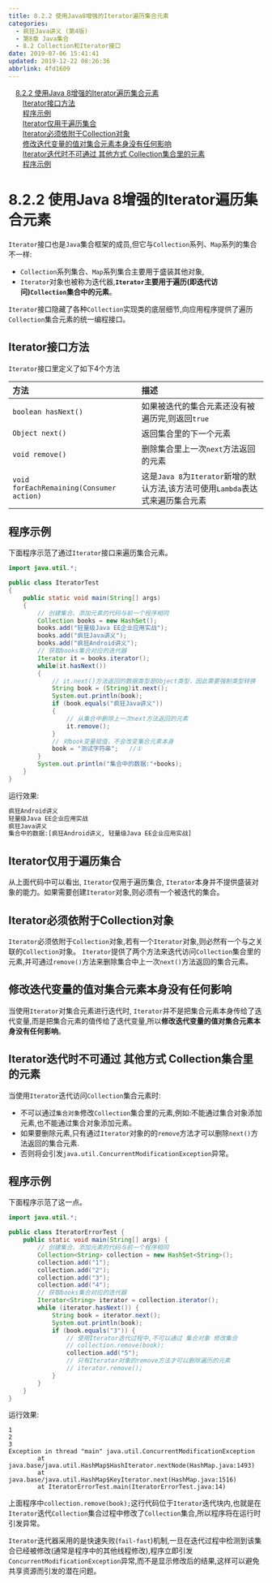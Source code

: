 ```yaml
---
title: 8.2.2 使用Java8增强的Iterator遍历集合元素
categories: 
  - 疯狂Java讲义 (第4版)
  - 第8章 Java集合
  - 8.2 Collection和Iterator接口
date: 2019-07-06 15:41:41
updated: 2019-12-22 08:26:36
abbrlink: 4fd1609
---
```

<div id='my_toc'><a href="/JavaReadingNotes/4fd1609/#8-2-2-使用Java-8增强的Iterator遍历集合元素" class="header_1">8.2.2 使用Java 8增强的Iterator遍历集合元素</a><br><a href="/JavaReadingNotes/4fd1609/#Iterator接口方法" class="header_2">Iterator接口方法</a><br><a href="/JavaReadingNotes/4fd1609/#程序示例" class="header_2">程序示例</a><br><a href="/JavaReadingNotes/4fd1609/#Iterator仅用于遍历集合" class="header_2">Iterator仅用于遍历集合</a><br><a href="/JavaReadingNotes/4fd1609/#Iterator必须依附于Collection对象" class="header_2">Iterator必须依附于Collection对象</a><br><a href="/JavaReadingNotes/4fd1609/#修改迭代变量的值对集合元素本身没有任何影响" class="header_2">修改迭代变量的值对集合元素本身没有任何影响</a><br><a href="/JavaReadingNotes/4fd1609/#Iterator迭代时不可通过-其他方式-Collection集合里的元素" class="header_2">Iterator迭代时不可通过 其他方式 Collection集合里的元素</a><br><a href="/JavaReadingNotes/4fd1609/#程序示例" class="header_2">程序示例</a><br></div>
<style>.header_1{margin-left: 1em;}.header_2{margin-left: 2em;}.header_3{margin-left: 3em;}.header_4{margin-left: 4em;}.header_5{margin-left: 5em;}.header_6{margin-left: 6em;}</style>
<!--more-->
<script>if (navigator.platform.search('arm')==-1){document.getElementById('my_toc').style.display = 'none';}var e,p = document.getElementsByTagName('p');while (p.length>0) {e = p[0];e.parentElement.removeChild(e);}</script>

<!--end-->
<!--SSTStart-->
# 8.2.2 使用Java 8增强的Iterator遍历集合元素 #
`Iterator`接口也是`Java`集合框架的成员,但它与`Collection`系列、`Map`系列的集合不一样: 
- `Collection`系列集合、`Map`系列集合主要用于盛装其他对象,
- `Iterator`对象也被称为迭代器,**`Iterator`主要用于遍历(即迭代访问)`Collection`集合中的元素**。

`Iterator`接口隐藏了各种`Collection`实现类的底层细节,向应用程序提供了遍历`Collection`集合元素的统一编程接口。 
## Iterator接口方法 ##
`Iterator`接口里定义了如下4个方法

|方法|描述|
|:---|:---|
|`boolean hasNext()`|如果被迭代的集合元素还没有被遍历完,则返回`true`|
|`Object next()`|返回集合里的下一个元素|
|`void remove()`|删除集合里上一次`next`方法返回的元素|
|`void forEachRemaining(Consumer action)`|这是`Java 8`为`Iterator`新增的默认方法,该方法可使用`Lambda`表达式来遍历集合元素|
<!--SSTStop-->
## 程序示例 ##
下面程序示范了通过`Iterator`接口来遍历集合元素。
```java
import java.util.*;

public class IteratorTest
{
    public static void main(String[] args)
    {
        // 创建集合、添加元素的代码与前一个程序相同
        Collection books = new HashSet();
        books.add("轻量级Java EE企业应用实战");
        books.add("疯狂Java讲义");
        books.add("疯狂Android讲义");
        // 获取books集合对应的迭代器
        Iterator it = books.iterator();
        while(it.hasNext())
        {
            // it.next()方法返回的数据类型是Object类型，因此需要强制类型转换
            String book = (String)it.next();
            System.out.println(book);
            if (book.equals("疯狂Java讲义"))
            {
                // 从集合中删除上一次next方法返回的元素
                it.remove();
            }
            // 对book变量赋值，不会改变集合元素本身
            book = "测试字符串";   //①
        }
        System.out.println("集合中的数据:"+books);
    }
}
```
运行效果:
```cmd
疯狂Android讲义
轻量级Java EE企业应用实战
疯狂Java讲义
集合中的数据:[疯狂Android讲义, 轻量级Java EE企业应用实战]
```
<!--SSTStart-->
## Iterator仅用于遍历集合 ##
从上面代码中可以看出, `Iterator`仅用于遍历集合, `Iterator`本身并不提供盛装对象的能力。如果需要创建`Iterator`对象,则必须有一个被迭代的集合。
## Iterator必须依附于Collection对象 ##
`Iterator`必须依附于`Collection`对象,若有一个`Iterator`对象,则必然有一个与之关联的`Collection`对象。 `Iterator`提供了两个方法来迭代访问`Collection`集合里的元素,并可通过`remove()`方法来删除集合中上一次`next()`方法返回的集合元素。
## 修改迭代变量的值对集合元素本身没有任何影响 ##
当使用`Iterator`对集合元素进行迭代时, `Iterator`并不是把集合元素本身传给了迭代变量,而是把集合元素的值传给了迭代变量,所以**修改迭代变量的值对集合元素本身没有任何影响**。
## Iterator迭代时不可通过 其他方式 Collection集合里的元素 ##
当使用`Iterator`迭代访问`Collection`集合元素时:
- 不可以通过`集合对象`修改`Collection`集合里的元素,例如:不能通过集合对象添加元素,也不能通过集合对象添加元素。
- 如果要删除元素,只有通过`Iterator`对象的的`remove`方法才可以删除`next()`方法返回的集合元素.
- 否则将会引发`java.util.ConcurrentModificationException`异常。

<!--SSTStop-->
## 程序示例 ##
下面程序示范了这一点。
```java
import java.util.*;

public class IteratorErrorTest {
    public static void main(String[] args) {
        // 创建集合、添加元素的代码与前一个程序相同
        Collection<String> collection = new HashSet<String>();
        collection.add("1");
        collection.add("2");
        collection.add("3");
        collection.add("4");
        // 获取books集合对应的迭代器
        Iterator<String> iterator = collection.iterator();
        while (iterator.hasNext()) {
            String book = iterator.next();
            System.out.println(book);
            if (book.equals("3")) {
                // 使用Iterator迭代过程中,不可以通过 集合对象 修改集合
                // collection.remove(book);
                collection.add("5");
                // 只有Iterator对象的remove方法才可以删除遍历的元素
                // iterator.remove();
            }
        }
    }
}
```
运行效果:
```
1
2
3
Exception in thread "main" java.util.ConcurrentModificationException
        at java.base/java.util.HashMap$HashIterator.nextNode(HashMap.java:1493)
        at java.base/java.util.HashMap$KeyIterator.next(HashMap.java:1516)
        at IteratorErrorTest.main(IteratorErrorTest.java:14)
```
上面程序中`collection.remove(book);`这行代码位于`Iterator`迭代块内,也就是在`Iterator`迭代`Collection`集合过程中修改了`Collection`集合,所以程序将在运行时引发异常。

<!--SSTStart-->
`Iterator`迭代器采用的是快速失败(`fail-fast`)机制,一旦在迭代过程中检测到该集合已经被修改(通常是程序中的其他线程修改),程序立即引发`ConcurrentModificationException`异常,而不是显示修改后的结果,这样可以避免共享资源而引发的潜在问题。
<!--SSTStop-->

